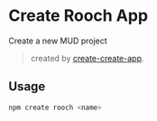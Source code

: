 # Create Rooch App

Create a new MUD project

> created by [create-create-app](https://github.com/uetchy/create-create-app).

## Usage

```bash
npm create rooch <name>
```
